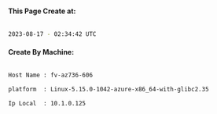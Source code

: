 
   
#### This Page Create at:

```bash

2023-08-17 - 02:34:42 UTC

```

#### Create By Machine:

```bash

Host Name : fv-az736-606

platform  : Linux-5.15.0-1042-azure-x86_64-with-glibc2.35

Ip Local  : 10.1.0.125

```

